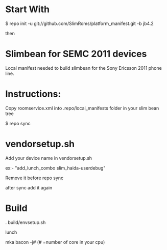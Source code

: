 Start With
============
$ repo init -u git://github.com/SlimRoms/platform_manifest.git -b jb4.2

then

Slimbean for SEMC 2011 devices
==============================
Local manifest needed to build slimbean for the Sony Ericsson 2011 phone line.

Instructions:
==============
Copy roomservice.xml into .repo/local_manifests folder in your slim bean tree

$ repo sync

vendorsetup.sh
===============
Add your device name in vendorsetup.sh

ex:- "add_lunch_combo slim_haida-userdebug"

Remove it before repo sync

after sync add it again 

Build
=======
. build/envsetup.sh

lunch

mka bacon -j# (# =number of core in your cpu)
